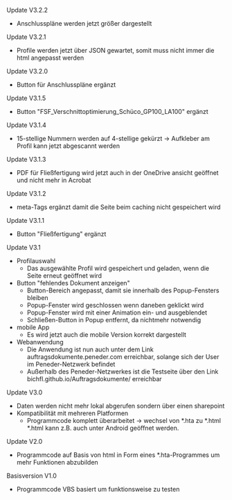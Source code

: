 Update V3.2.2
  - Anschlusspläne werden jetzt größer dargestellt

Update V3.2.1
  - Profile werden jetzt über JSON gewartet, somit muss nicht immer die html angepasst werden

Update V3.2.0
  - Button für Anschlusspläne ergänzt
    
Update V3.1.5
  - Button "FSF_Verschnittoptimierung_Schüco_GP100_LA100" ergänzt
  
Update V3.1.4
  - 15-stellige Nummern werden auf 4-stellige gekürzt -> Aufkleber am Profil kann jetzt abgescannt werden

Update V3.1.3
  - PDF für Fließfertigung wird jetzt auch in der OneDrive ansicht geöffnet und nicht mehr in Acrobat
    
Update V3.1.2
  - meta-Tags ergänzt damit die Seite beim caching nicht gespeichert wird
  
Update V3.1.1
  - Button "Fließfertigung" ergänzt

Update V3.1
  - Profilauswahl
	- Das ausgewählte Profil wird gespeichert und geladen, wenn die Seite erneut geöffnet wird
  - Button "fehlendes Dokument anzeigen" 
	- Button-Bereich angepasst, damit sie innerhalb des Popup-Fensters bleiben
	- Popup-Fenster wird geschlossen wenn daneben geklickt wird
	- Popup-Fenster wird mit einer Animation ein- und ausgeblendet
	- Schließen-Button in Popup entfernt, da nichtmehr notwendig
  - mobile App
	- Es wird jetzt auch die mobile Version korrekt dargestellt
  - Webanwendung
	- Die Anwendung ist nun auch unter dem Link auftragsdokumente.peneder.com erreichbar, solange sich der User im Peneder-Netzwerk befindet
	- Außerhalb des Peneder-Netzwerkes ist die Testseite über den Link bichfl.github.io/Auftragsdokumente/ erreichbar

Update V3.0
  - Daten werden nicht mehr lokal abgerufen sondern über einen sharepoint
  - Kompatibilität mit mehreren Platformen
	- Programmcode komplett überarbeitet -> wechsel von *.hta zu *.html 
	  *.html kann z.B. auch unter Android geöffnet werden.
        
Update V2.0
  - Programmcode auf Basis von html in Form eines *.hta-Programmes um mehr Funktionen abzubilden

Basisversion V1.0
  - Programmcode VBS basiert um funktionsweise zu testen
